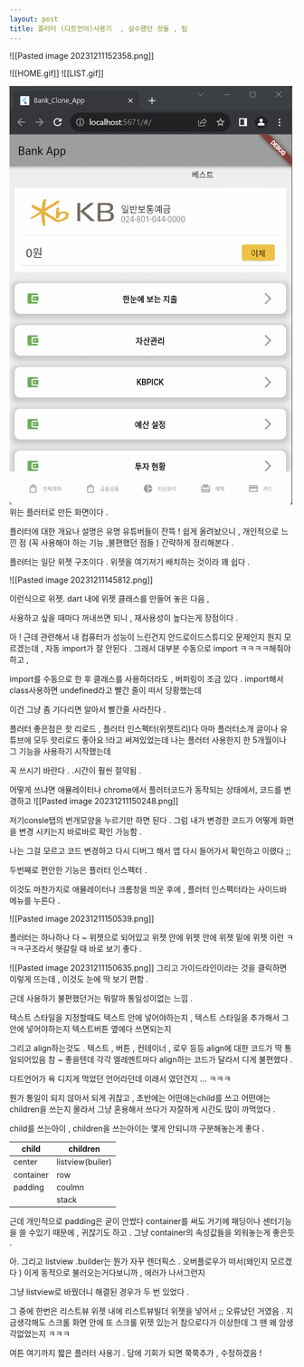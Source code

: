 ```yaml
---
layout: post
title: 플러터 (다트언어)사용기  , 실수했던 것들 , 팁
---
```

![[Pasted image 20231211152358.png]]

![[HOME.gif]]
![[LIST.gif]]


![홈화면](.\assets\images\HOME.gif)
위는 플러터로 만든 화면이다 . 

플러터에 대한 개요나 설명은 
유명 유튜버들이 잔뜩 ! 쉽게 올려놨으니 , 
개인적으로 느낀 점 (꼭 사용해야 하는 기능 ,불편했던 점들  )
간략하게 정리해본다 .  

플러터는 일단 위젯 구조이다 . 
위젯을 여기저기 배치하는 것이라 꽤 쉽다 . 

![[Pasted image 20231211145812.png]]

이런식으로 위젯. dart 내에 위젯 클래스를 만들어 놓은 다음 , 

사용하고 싶을 때마다 꺼내쓰면 되니 , 재사용성이 높다는게 장점이다 . 

아 ! 근데 관련해서 내 컴퓨터가 성능이 느린건지 안드로이드스튜디오 문제인지 뭔지 모르겠는데 , 
자동 import가 잘 안된다 . 그래서 대부분 수동으로 import ㅋㅋㅋㅋ해줘야하고 , 

import를 수동으로 한 후 클래스를 사용하더라도 , 버퍼링이 조금 있다 . 
import해서 class사용하면 undefined라고 빨간 줄이 떠서 당황했는데 

이건 그냥 좀 기다리면 알아서 빨간줄 사라진다 . 

플러터 좋은점은 핫 리로드 , 플러터 인스펙터(위젯트리)다 
아마 플러터소개 글이나 유튜브에 모두 핫리로드 좋아요 !라고 써져있었는데 
나는 플러터 사용한지 한 5개월이나 그 기능을 사용하기 시작했는데 

꼭 쓰시기 바란다 . .시간이 훨씬 절약됨 . 

어떻게 쓰냐면 애뮬레이터나 chrome에서 플러터코드가 동작되는 상태에서, 
코드를 변경하고 
![[Pasted image 20231211150248.png]]

저기consle탭의  번개모양을 누르기만 하면 된다 . 
그럼 내가 변경한 코드가 어떻게 화면을 변경 시키는지 바로바로 확인 가능함 .

나는 그걸 모르고 코드 변경하고 다시 디버그 해서 
앱 다시 들어가서 확인하고 이랬다 ;; 

두번째로 편안한 기능은 플러터 인스펙터 . 

이것도 마찬가지로 애뮬레이터나 크롬창을 띄운 후에 , 
플러터 인스펙터라는 사이드바 메뉴를 누른다 . 

![[Pasted image 20231211150539.png]]

플러터는 하나하나 다 ~ 위젯으로 되어있고 위젯 안에 위젯 안에 위젯
밑에 위젯 이런 ㅋㅋㅋ구조라서 헷갈릴 때 바로 보기 좋다 .

![[Pasted image 20231211150635.png]]
그리고 가이드라인이라는 것을 클릭하면 
이렇게 뜨는데 ,  이것도 눈에 딱 보기 편함  .


근데 사용하기 불편했던거는 
뭐랄까 통일성이없는 느낌 . 

텍스트 스타일을 지정할때도 텍스트 안에 넣어야하는지 , 
텍스트 스타일을 추가해서 그 안에 넣어야하는지 
텍스트버튼 옆에다 쓰면되는지 

그리고 align하는것도 . 
텍스트 , 버튼 , 컨테이너 , 로우 등등 
align에 대한 코드가 딱 통일되어있음 참 ~ 좋을텐데 
각각 엘레멘트마다 align하는 코드가 달라서 디게 불편했다 . 

다트언어가 욕 디지게 먹었던 언어라던데 
이래서 였던건지 ...
ㅋㅋㅋ


뭔가 통일이 되지 않아서 되게 귀찮고 , 초반에는 
어떤애는child를 쓰고  어떤애는 children을 쓰는지 몰라서 그냥 혼용해서 쓰다가 
자잘하게 시간도 많이 까먹었다 . 

child를 쓰는아이 , children을 쓰는아이는 몇게 안되니까 구분해놓는게 좋다 . 


|child|children|
|-----|--------|
|center|listview(builer)|
|container|row|
|padding|coulmn|
||stack|


근데 개인적으로 padding은 굳이 안썼다 container를 써도 거기에 패딩이나 센터기능을 쓸 수있기 때문에 ,
귀찮기도 하고 . 그냥 container의 속성값들을 외워놓는게 좋은듯 . 


아. 그리고 listview .builder는 뭔가 자꾸 렌더픽스 . 오버플로우가 떠서(왜인지 모르겠다 )
이게 동적으로 불러오는거다보니까 , 에러가 나서그런지 

그냥 listview로 바꿨더니 해결된 경우가 두 번 있었다 .

그 중에 한번은 리스트뷰 위젯 내에 리스트뷰빌더 위젯을 넣어서 ;; 
오류났던 거였음 . 지금생각해도 스크롤 화면 안에 또 스크롤 위젯 있는거 참으로다가 이상한데 그 땐 왜 암생각없었는지 ㅋㅋㅋ 

여튼 여기까지 짧은 플러터 사용기 . 담에 기회가 되면 쭉쭉추가 , 수정하겠음 ! 
